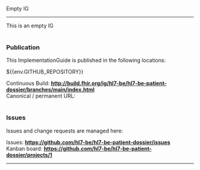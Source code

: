 Empty IG



---
This is an empty IG
<br> </br>
###
### Publication
This ImplementationGuide is published in the following locations:

${{env.GITHUB_REPOSITORY}}

Continuous Build: __http://build.fhir.org/ig/hl7-be/hl7-be-patient-dossier/branches/main/index.html__  
Canonical / permanent URL: 
<br> </br>

### Issues
Issues and change requests are managed here:  

Issues:  __https://github.com/hl7-be/hl7-be-patient-dossier/issues__  
Kanban board:  __https://github.com/hl7-be/hl7-be-patient-dossier/projects/1__  

---
